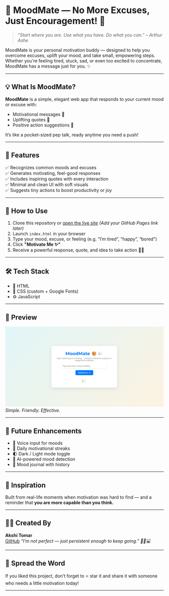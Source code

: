 # 🌟 MoodMate — No More Excuses, Just Encouragement! 💬

> _“Start where you are. Use what you have. Do what you can.” – Arthur Ashe_

MoodMate is your personal motivation buddy — designed to help you overcome excuses, uplift your mood, and take small, empowering steps. Whether you're feeling tired, stuck, sad, or even too excited to concentrate, MoodMate has a message just for you. ✨

---

## 💡 What Is MoodMate?

**MoodMate** is a simple, elegant web app that responds to your current mood or excuse with:

- Motivational messages 🧠
- Uplifting quotes 📝
- Positive action suggestions 🎯

It’s like a pocket-sized pep talk, ready anytime you need a push!

---

## 🚀 Features

✅ Recognizes common moods and excuses  
✅ Generates motivating, feel-good responses  
✅ Includes inspiring quotes with every interaction  
✅ Minimal and clean UI with soft visuals  
✅ Suggests tiny actions to boost productivity or joy  

---

## 🎯 How to Use

1. Clone this repository or [open the live site](#) *(Add your GitHub Pages link later)*  
2. Launch `index.html` in your browser  
3. Type your mood, excuse, or feeling (e.g. “I’m tired”, “happy”, “bored”)  
4. Click **"Motivate Me ✨"**  
5. Receive a powerful response, quote, and idea to take action 💬💪

---

## 🛠️ Tech Stack

- 🧾 HTML
- 🎨 CSS (custom + Google Fonts)
- ⚙️ JavaScript

---

## 📸 Preview

![MoodMate Screenshot](screenshot.png)  
*Simple. Friendly. Effective.*

---

## 🌱 Future Enhancements

- 🎤 Voice input for moods
- 📅 Daily motivational streaks
- 🌓 Dark / Light mode toggle
- 🧠 AI-powered mood detection
- 📓 Mood journal with history

---

## 💖 Inspiration

Built from real-life moments when motivation was hard to find — and a reminder that **you are more capable than you think.**

---

## 👩‍💻 Created By

**Akshi Tomar**  
[GitHub](https://github.com/AKSHITOMAR) 
_“I’m not perfect — just persistent enough to keep going.” 🚶‍♀️💻_

---

## 📢 Spread the Word

If you liked this project, don’t forget to ⭐ star it and share it with someone who needs a little motivation today!

---

